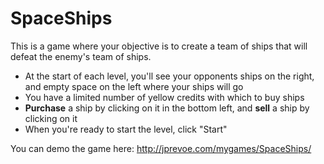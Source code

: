 # SpaceShips
This is a game where your objective is to create a team of ships that will defeat the enemy's team of ships.

- At the start of each level, you'll see your opponents ships on the right, and empty space on the left where your ships will go
- You have a limited number of yellow credits with which to buy ships
- **Purchase** a ship by clicking on it in the bottom left, and **sell** a ship by clicking on it
- When you're ready to start the level, click "Start"

You can demo the game here: http://jprevoe.com/mygames/SpaceShips/
